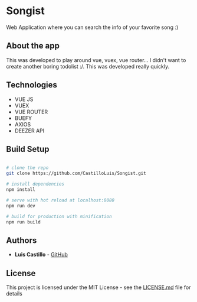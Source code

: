 # Songist

Web Application where you can search the info of your favorite song :)

## About the app

This was developed to play around vue, vuex, vue router... I didn't want to create another boring todolist :/. This was developed really quickly.

## Technologies

* VUE JS
* VUEX
* VUE ROUTER
* BUEFY
* AXIOS
* DEEZER API

## Build Setup


``` bash

# clone the repo
git clone https://github.com/CastilloLuis/Songist.git

# install dependencies
npm install

# serve with hot reload at localhost:8080
npm run dev

# build for production with minification
npm run build
```

## Authors

* **Luis Castillo** - [GitHub](https://github.com/CastilloLuis)

## License

This project is licensed under the MIT License - see the [LICENSE.md](LICENSE.md) file for details
